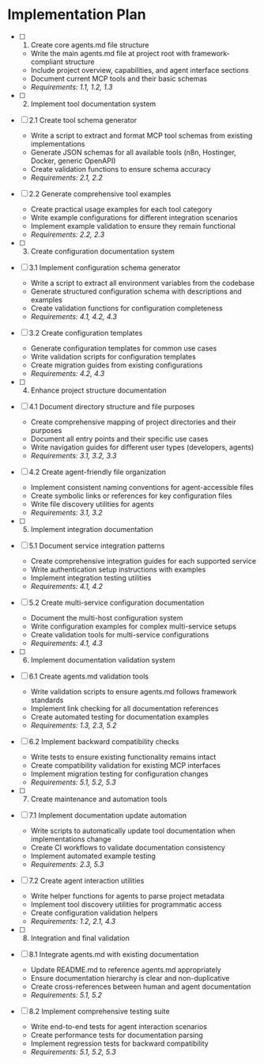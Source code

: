 # Implementation Plan

- [ ] 1. Create core agents.md file structure
  - Write the main agents.md file at project root with framework-compliant structure
  - Include project overview, capabilities, and agent interface sections
  - Document current MCP tools and their basic schemas
  - _Requirements: 1.1, 1.2, 1.3_

- [ ] 2. Implement tool documentation system
- [ ] 2.1 Create tool schema generator
  - Write a script to extract and format MCP tool schemas from existing implementations
  - Generate JSON schemas for all available tools (n8n, Hostinger, Docker, generic OpenAPI)
  - Create validation functions to ensure schema accuracy
  - _Requirements: 2.1, 2.2_

- [ ] 2.2 Generate comprehensive tool examples
  - Create practical usage examples for each tool category
  - Write example configurations for different integration scenarios
  - Implement example validation to ensure they remain functional
  - _Requirements: 2.2, 2.3_

- [ ] 3. Create configuration documentation system
- [ ] 3.1 Implement configuration schema generator
  - Write a script to extract all environment variables from the codebase
  - Generate structured configuration schema with descriptions and examples
  - Create validation functions for configuration completeness
  - _Requirements: 4.1, 4.2, 4.3_

- [ ] 3.2 Create configuration templates
  - Generate configuration templates for common use cases
  - Write validation scripts for configuration templates
  - Create migration guides from existing configurations
  - _Requirements: 4.2, 4.3_

- [ ] 4. Enhance project structure documentation
- [ ] 4.1 Document directory structure and file purposes
  - Create comprehensive mapping of project directories and their purposes
  - Document all entry points and their specific use cases
  - Write navigation guides for different user types (developers, agents)
  - _Requirements: 3.1, 3.2, 3.3_

- [ ] 4.2 Create agent-friendly file organization
  - Implement consistent naming conventions for agent-accessible files
  - Create symbolic links or references for key configuration files
  - Write file discovery utilities for agents
  - _Requirements: 3.1, 3.2_

- [ ] 5. Implement integration documentation
- [ ] 5.1 Document service integration patterns
  - Create comprehensive integration guides for each supported service
  - Write authentication setup instructions with examples
  - Implement integration testing utilities
  - _Requirements: 4.1, 4.2_

- [ ] 5.2 Create multi-service configuration documentation
  - Document the multi-host configuration system
  - Write configuration examples for complex multi-service setups
  - Create validation tools for multi-service configurations
  - _Requirements: 4.1, 4.3_

- [ ] 6. Implement documentation validation system
- [ ] 6.1 Create agents.md validation tools
  - Write validation scripts to ensure agents.md follows framework standards
  - Implement link checking for all documentation references
  - Create automated testing for documentation examples
  - _Requirements: 1.3, 2.3, 5.2_

- [ ] 6.2 Implement backward compatibility checks
  - Write tests to ensure existing functionality remains intact
  - Create compatibility validation for existing MCP interfaces
  - Implement migration testing for configuration changes
  - _Requirements: 5.1, 5.2, 5.3_

- [ ] 7. Create maintenance and automation tools
- [ ] 7.1 Implement documentation update automation
  - Write scripts to automatically update tool documentation when implementations change
  - Create CI workflows to validate documentation consistency
  - Implement automated example testing
  - _Requirements: 2.3, 5.3_

- [ ] 7.2 Create agent interaction utilities
  - Write helper functions for agents to parse project metadata
  - Implement tool discovery utilities for programmatic access
  - Create configuration validation helpers
  - _Requirements: 1.2, 2.1, 4.3_

- [ ] 8. Integration and final validation
- [ ] 8.1 Integrate agents.md with existing documentation
  - Update README.md to reference agents.md appropriately
  - Ensure documentation hierarchy is clear and non-duplicative
  - Create cross-references between human and agent documentation
  - _Requirements: 5.1, 5.2_

- [ ] 8.2 Implement comprehensive testing suite
  - Write end-to-end tests for agent interaction scenarios
  - Create performance tests for documentation parsing
  - Implement regression tests for backward compatibility
  - _Requirements: 5.1, 5.2, 5.3_
